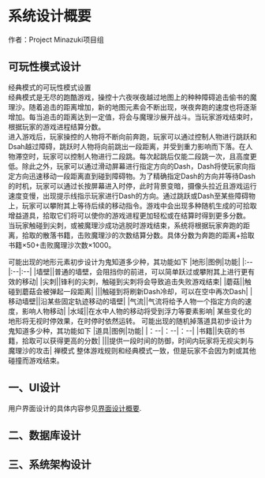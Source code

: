 # 系统设计概要  
作者：Project Minazuki项目组

## 可玩性模式设计  
经典模式的可玩性模式设置  
经典模式是无尽的跑酷游戏，操控十六夜咲夜越过地图上的种种障碍追击偷书的魔理沙。随着追击的距离增加，新的地图元素会不断出现，咲夜奔跑的速度也将逐渐增加。每当追击的距离达到一定值，将会与魔理沙展开战斗。当玩家游戏结束时，根据玩家的游戏进程结算分数。  
进入游戏后，玩家操控的人物将不断向前奔跑，玩家可以通过控制人物进行跳跃和Dsah越过障碍，跳跃时人物将向前跳出一段距离，并受到重力影响而下落。在人物滞空时，玩家可以控制人物进行二段跳。每次起跳后仅能二段跳一次，且高度更低。除此之外，玩家可以通过滑动屏幕进行指定方向的Dash，Dash将使玩家向指定方向迅速移动一段距离直到碰到障碍物。为了精确指定Dash的方向并等待Dash的时机，玩家可以通过长按屏幕进入时停，此时背景变暗，摄像头拉近且游戏运行速度变慢，出现提示线指示玩家进行Dash的方向。通过跳跃或Dash至某些障碍物上，玩家可以攀附其上等待后续的移动指令。游戏中会出现多种随机生成的可拾取增益道具，拾取它们将可以使你的游戏进程更加轻松或在结算时得到更多分数。  
当玩家触碰到尖刺，或被魔理沙成功逃脱时游戏结束，系统将根据玩家奔跑的距离，拾取的散落书籍，击败魔理沙的次数结算分数。具体分数为奔跑的距离+拾取书籍×50+击败魔理沙次数×1000。

可能出现的地形元素初步设计为鬼知道多少种，其功能如下
|地形|图例|功能|
|:--|:--|:--|
|墙壁||普通的墙壁，会阻挡你的前进，可以简单跃过或攀附其上进行更有效的移动|
|尖刺||锋利的尖刺，触碰到尖刺将会导致追击失败游戏结束|
|蘑菇||触碰到蘑菇会被弹起一段距离|
|||触碰到将刷新Dash冷却，可以在空中再次Dash|
|移动墙壁||沿某些固定轨迹移动的墙壁|
|气流||气流将给予人物一个指定方向的速度，影响人物移动|
|水域||在水中人物的移动将受到浮力等要素影响|
某些变化的地形将无视时停效果，在时停时依然运转。
可能出现的随机掉落道具初步设计为鬼知道多少种，其功能如下
|道具|图例|功能|
|：--|：--|：--|
|书籍||失窃的书籍，拾取可以获得更高的分数|
|||提供一段时间的防御，时间内玩家将无视尖刺与魔理沙的攻击|
禅模式
整体游戏规则和经典模式一致，但是玩家不会因为刺或其他碰撞而游戏结束。

## 一、UI设计  
用户界面设计的具体内容参见[界面设计概要](/Documents/UIDesignOverview.md).

## 二、数据库设计  

## 三、系统架构设计